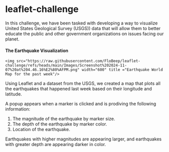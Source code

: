 # leaflet-challenge

In this challenge, we have been tasked with developing a way to visualize United States Geological Survey (USGS)) data that will allow them to better educate the public and other government organizations on issues facing our planet.

#### The Earthquake Visualization

`<img src="https://raw.githubusercontent.com/FloBeep/leaflet-challenge/refs/heads/main/Images/Screenshot%202024-11-07%20at%204.46.16%E2%80%AFPM.png" width="600" title ="Earthquake World Map for the past week"/>`

Using Leaflet and a dataset from the USGS, we created a map that plots all the earthquakes that happened last week based on their longitude and latitude.

A popup appears when a marker is clicked and is prodiving the following information:

1. The magnitude of the earthquake by marker size.
2. The depth of the earthquake by marker color.
3. Location of the earthquake.

Earthquakes with higher magnitudes are appearing larger, and earthquakes with greater depth are appearing darker in color.
